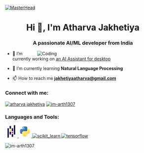 [![MasterHead](https://images-wixmp-ed30a86b8c4ca887773594c2.wixmp.com/f/c83c004e-1370-4756-88e5-4071de797088/dfphxwp-4e0e4481-446a-45c8-a0d5-b2d6e4f3c166.jpg/v1/fill/w_800,h_295,q_70,strp/unknown_signal___banner_design_by_pixeljeff_dfphxwp-400t.jpg?token=eyJ0eXAiOiJKV1QiLCJhbGciOiJIUzI1NiJ9.eyJzdWIiOiJ1cm46YXBwOjdlMGQxODg5ODIyNjQzNzNhNWYwZDQxNWVhMGQyNmUwIiwiaXNzIjoidXJuOmFwcDo3ZTBkMTg4OTgyMjY0MzczYTVmMGQ0MTVlYTBkMjZlMCIsIm9iaiI6W1t7ImhlaWdodCI6Ijw9MTAwMCIsInBhdGgiOiJcL2ZcL2M4M2MwMDRlLTEzNzAtNDc1Ni04OGU1LTQwNzFkZTc5NzA4OFwvZGZwaHh3cC00ZTBlNDQ4MS00NDZhLTQ1YzgtYTBkNS1iMmQ2ZTRmM2MxNjYuanBnIiwid2lkdGgiOiI8PTI3MTAifV1dLCJhdWQiOlsidXJuOnNlcnZpY2U6aW1hZ2Uub3BlcmF0aW9ucyJdfQ.2_iBVzxAb1ip_18AetrxCgVY16BzpM44i15XhX7iFBQ)](https://github.com/Im-Arth1307)
<h1 align="center">Hi 👋, I'm Atharva Jakhetiya</h1>
<h3 align="center">A passionate AI/ML developer from India</h3>
<img align="right" alt="Coding" width="400" src="https://mir-s3-cdn-cf.behance.net/projects/404/b85584166434737.Y3JvcCwzMTk2LDI0OTksMTUwLDA.jpg">


- 🔭 I’m currently working on [an AI Assistant for desktop](https://github.com/Im-Arth1307/Assistant_AI_v1)

- 🌱 I’m currently learning **Natural Language Processing**

- 📫 How to reach me **jakhetiyaatharva@gmail.com**

<h3 align="left">Connect with me:</h3>
<p align="left">
<a href="https://www.linkedin.com/in/atharva-jakhetiya/" target="blank"><img align="center" src="https://raw.githubusercontent.com/rahuldkjain/github-profile-readme-generator/master/src/images/icons/Social/linked-in-alt.svg" alt="atharva jakhetiya" height="30" width="40" /></a>
<a href="https://www.leetcode.com/im-arth1307" target="blank"><img align="center" src="https://raw.githubusercontent.com/rahuldkjain/github-profile-readme-generator/master/src/images/icons/Social/leet-code.svg" alt="im-arth1307" height="30" width="40" /></a>
</p>

<h3 align="left">Languages and Tools:</h3>
<p align="left"> <a href="https://pandas.pydata.org/" target="_blank" rel="noreferrer"> <img src="https://raw.githubusercontent.com/devicons/devicon/2ae2a900d2f041da66e950e4d48052658d850630/icons/pandas/pandas-original.svg" alt="pandas" width="40" height="40"/> </a> <a href="https://www.python.org" target="_blank" rel="noreferrer"> <img src="https://raw.githubusercontent.com/devicons/devicon/master/icons/python/python-original.svg" alt="python" width="40" height="40"/> </a> <a href="https://scikit-learn.org/" target="_blank" rel="noreferrer"> <img src="https://upload.wikimedia.org/wikipedia/commons/0/05/Scikit_learn_logo_small.svg" alt="scikit_learn" width="40" height="40"/> </a> <a href="https://www.tensorflow.org" target="_blank" rel="noreferrer"> <img src="https://www.vectorlogo.zone/logos/tensorflow/tensorflow-icon.svg" alt="tensorflow" width="40" height="40"/> </a> </p>

<p><img align="center" src="https://github-readme-stats.vercel.app/api/top-langs?username=im-arth1307&show_icons=true&locale=en&layout=compact" alt="im-arth1307" /></p>
